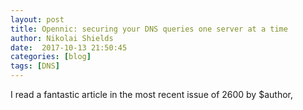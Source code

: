 ```yaml
---
layout: post
title: Opennic: securing your DNS queries one server at a time 
author: Nikolai Shields
date:  2017-10-13 21:50:45
categories: [blog]
tags: [DNS]
---
```


I read a fantastic article in the most recent issue of 2600 by $author, 
